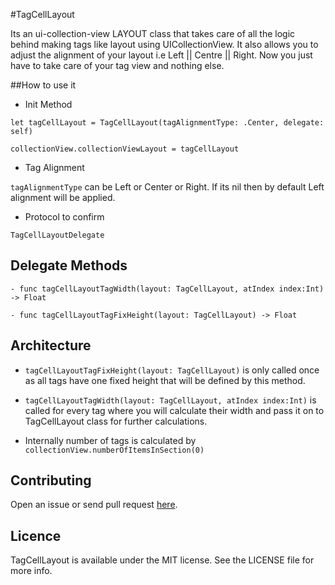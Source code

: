#TagCellLayout

Its an ui-collection-view LAYOUT class that takes care of all the logic behind making tags like layout using UICollectionView. It also allows you to adjust the alignment of your layout i.e Left || Centre || Right. Now you just have to take care of your tag view and nothing else. 

##How to use it

- Init Method

```
let tagCellLayout = TagCellLayout(tagAlignmentType: .Center, delegate: self)

collectionView.collectionViewLayout = tagCellLayout
```

- Tag Alignment

```tagAlignmentType``` can be Left or Center or Right. If its nil then by default Left alignment will be applied.


- Protocol to confirm

```
TagCellLayoutDelegate
```

## Delegate Methods

```
- func tagCellLayoutTagWidth(layout: TagCellLayout, atIndex index:Int) -> Float

- func tagCellLayoutTagFixHeight(layout: TagCellLayout) -> Float
```

## Architecture
- ```tagCellLayoutTagFixHeight(layout: TagCellLayout)``` is only called once as all tags have one fixed height that will be defined by this method.

- ```tagCellLayoutTagWidth(layout: TagCellLayout, atIndex index:Int)``` is called for every tag where you will calculate their width and pass it on to TagCellLayout class for further calculations.

- Internally number of tags is calculated by ```collectionView.numberOfItemsInSection(0)```

## Contributing

Open an issue or send pull request [here](https://github.com/riteshhgupta/TagCellLayout/issues/new).

## Licence

TagCellLayout is available under the MIT license. See the LICENSE file for more info.